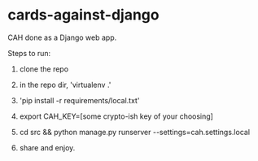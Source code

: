 cards-against-django
====================

CAH done as a Django web app.

Steps to run:

1. clone the repo

2. in the repo dir, 'virtualenv .'

3. 'pip install -r requirements/local.txt'

4. export CAH_KEY=[some crypto-ish key of your choosing]

5. cd src && python manage.py runserver --settings=cah.settings.local

6. share and enjoy.
